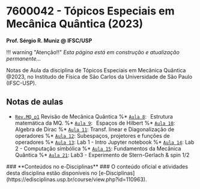 # 7600042 - Tópicos Especiais em Mecânica Quântica (2023)
**Prof. Sérgio R. Muniz @ IFSC/USP**

!!! warning "Atenção!!"
    *Esta página está em construção e atualização permanente...*

Notas de Aula da disciplina de Tópicos Especiais em Mecânica Quântica @2023, no Institudo de Física de São Carlos da Universidade de São Paulo (IFSC-USP).

<p></p> 

## Notas de aulas 

* [`Rev.MQ_p1`](./_build/html/RevMQ-p1.html) Revisão de Mecânica Quântica
%* [`Aula 8`](./Aulas_S5-S6/#5-estrutura-matematica-da-mecanica-quantica): $\,$ Estrutura matemática da MQ.
%* [`Aula 9`](./Aulas_S5-S6/#53-espacos-de-hilbert-espacos-vetoriais-da-mq): $\,$ Espaços de Hilbert
%* [`Aula 10`](./Aulas_S5-S6/#algebra-de-dirac): Algebra de Dirac
%* [`Aula 11`](./Aulas_S7/): Transf. linear e Diagonalização de operadores
%* [`Aula 12`](./Aulas_S7/#59-subespacos-e-projetores): Subespaços, projetores e funções de operadores
%* [`Aula 13`](./Aula13_Lab1/): Lab 1 - Intro Jupyter notebook
%* [`Aula 14`](./Aula14_Lab2/): Lab 2 - Computação simbólica
%* [`Aula 15`](./Aula15/): Fundamentos da Mecânica Quântica
%* [`Aula 21`](./Aula21_Lab3/): Lab3 - Experimento de Stern-Gerlach & spin 1/2

<p></p>
### **Conteúdos no e-Disciplinas** ###
O conteúdo oficial e atividades desta disciplina estão disponíveis no [e-Disciplinas](https://edisciplinas.usp.br/course/view.php?id=110963).
